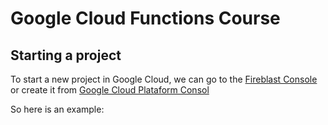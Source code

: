
<!--You have to create a README file just for convention-->
# Google Cloud Functions Course
## Starting a project
To start a new project in Google Cloud, we can go to the
[Fireblast Console](https//:console.fireblas.google.com) or
create  it from [Google Cloud Plataform Consol](https//:console.google.com)

So here is an example: 
